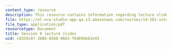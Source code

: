 ```yaml
---
content_type: resource
description: This resource contains information regarding lecture slide 8.
file: https://ol-ocw-studio-app-qa.s3.amazonaws.com/courses/14-581-international-economics-i-spring-2013/c0359c073b8b85689663f6d69deb2e93_MIT14_581S13_Lecslides8.pdf
file_type: application/pdf
resourcetype: Document
title: Session 8 lecture slides
uid: c0359c07-3b8b-8568-9663-f6d69deb2e93
---
```

